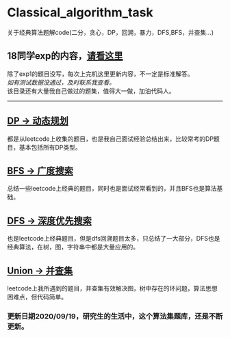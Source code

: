 # Classical_algorithm_task
关于经典算法题解code(二分，贪心，DP，回溯，暴力，DFS,BFS，并查集...)

## 18同学exp的内容，[请看这里](https://github.com/ljwwwiop/Classical_algorithm_task/tree/master/alg_exp)  
   除了exp1的题目没写，每次上完机这里更新内容，不一定是标准解答。</br>
   *如有测试数据没通过，及时联系我查看。*</br>
   该目录还有大量我自己做过的题集，值得大一做，加油代码人。
   ***
   
## [DP  ->  动态规划](https://github.com/ljwwwiop/Classical_algorithm_task/tree/master/DP)
都是从leetcode上收集的题目，也是我自己面试经验总结出来，比较常考的DP题目，基本包括所有DP类型。

## [BFS ->  广度搜索](https://github.com/ljwwwiop/Classical_algorithm_task/tree/master/Bfs)
总结一些leetcode上经典的题目，同时也是面试经常看到的，并且BFS也是算法基础。

## [DFS ->  深度优先搜索](https://github.com/ljwwwiop/Classical_algorithm_task/tree/master/Backtrace_dfs)
也是leetcode上经典题目，但是dfs回溯题目太多，只总结了一大部分，DFS也是经典算法，在树，图，字符串中都是大量应用的。

## [Union  ->  并查集](https://github.com/ljwwwiop/Classical_algorithm_task/tree/master/Union)
leetcode上我所遇到的题目，并查集有效解决图，树中存在的环问题，算法思想困难点，但代码简单。

### 更新日期2020/09/19，研究生的生活中，这个算法集题库，还是不断更新。


